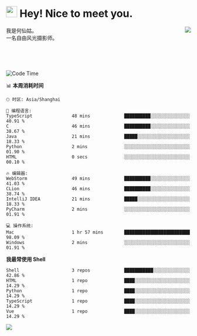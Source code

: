 <h1><img src="https://emojis.slackmojis.com/emojis/images/1531849430/4246/blob-sunglasses.gif?1531849430" width="30"/> Hey! Nice to meet you.</h1>
<a href="#">
<img align="right" src="https://github-readme-stats.vercel.app/api?username=hexgu&show_icons=true&hide_border=true&icon_color=586069&title_color=a0a9af">
</a>
我是何仙姑。<br>
一名自由风光摄影师。<br>

<br><br><br>




<!--START_SECTION:waka-->
![Code Time](http://img.shields.io/badge/Code%20Time-29%20hrs%2058%20mins-blue)

📊 **本周消耗时间** 

```text
🕑︎ 时区: Asia/Shanghai

💬 编程语言: 
TypeScript               48 mins             ██████████░░░░░░░░░░░░░░░   40.91 % 
C                        46 mins             ██████████░░░░░░░░░░░░░░░   38.67 % 
Java                     21 mins             █████░░░░░░░░░░░░░░░░░░░░   18.33 % 
Python                   2 mins              ░░░░░░░░░░░░░░░░░░░░░░░░░   01.90 % 
HTML                     0 secs              ░░░░░░░░░░░░░░░░░░░░░░░░░   00.10 % 

🔥 编辑器: 
WebStorm                 49 mins             ██████████░░░░░░░░░░░░░░░   41.03 % 
CLion                    46 mins             ██████████░░░░░░░░░░░░░░░   38.74 % 
IntelliJ IDEA            21 mins             █████░░░░░░░░░░░░░░░░░░░░   18.33 % 
PyCharm                  2 mins              ░░░░░░░░░░░░░░░░░░░░░░░░░   01.91 % 

💻 操作系统: 
Mac                      1 hr 57 mins        █████████████████████████   98.09 % 
Windows                  2 mins              ░░░░░░░░░░░░░░░░░░░░░░░░░   01.91 % 
```

**我最常使用 Shell** 

```text
Shell                    3 repos             ███████████░░░░░░░░░░░░░░   42.86 % 
HTML                     1 repo              ████░░░░░░░░░░░░░░░░░░░░░   14.29 % 
Python                   1 repo              ████░░░░░░░░░░░░░░░░░░░░░   14.29 % 
TypeScript               1 repo              ████░░░░░░░░░░░░░░░░░░░░░   14.29 % 
Vue                      1 repo              ████░░░░░░░░░░░░░░░░░░░░░   14.29 % 
```




<!--END_SECTION:waka-->


![](https://komarev.com/ghpvc/?username=hexgu)
